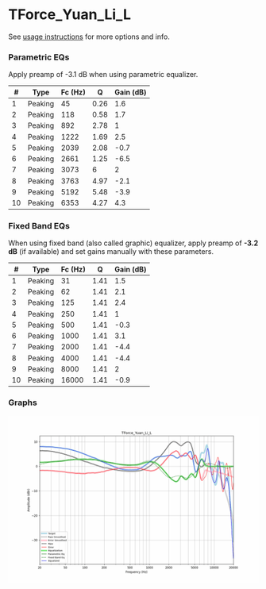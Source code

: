 # TForce_Yuan_Li_L
See [usage instructions](https://github.com/jaakkopasanen/AutoEq#usage) for more options and info.

### Parametric EQs
Apply preamp of -3.1 dB when using parametric equalizer.

|   # | Type    |   Fc (Hz) |    Q |   Gain (dB) |
|-----|---------|-----------|------|-------------|
|   1 | Peaking |        45 | 0.26 |         1.6 |
|   2 | Peaking |       118 | 0.58 |         1.7 |
|   3 | Peaking |       892 | 2.78 |         1   |
|   4 | Peaking |      1222 | 1.69 |         2.5 |
|   5 | Peaking |      2039 | 2.08 |        -0.7 |
|   6 | Peaking |      2661 | 1.25 |        -6.5 |
|   7 | Peaking |      3073 | 6    |         2   |
|   8 | Peaking |      3763 | 4.97 |        -2.1 |
|   9 | Peaking |      5192 | 5.48 |        -3.9 |
|  10 | Peaking |      6353 | 4.27 |         4.3 |

### Fixed Band EQs
When using fixed band (also called graphic) equalizer, apply preamp of **-3.2 dB** (if available) and set gains manually with these parameters.

|   # | Type    |   Fc (Hz) |    Q |   Gain (dB) |
|-----|---------|-----------|------|-------------|
|   1 | Peaking |        31 | 1.41 |         1.5 |
|   2 | Peaking |        62 | 1.41 |         2.1 |
|   3 | Peaking |       125 | 1.41 |         2.4 |
|   4 | Peaking |       250 | 1.41 |         1   |
|   5 | Peaking |       500 | 1.41 |        -0.3 |
|   6 | Peaking |      1000 | 1.41 |         3.1 |
|   7 | Peaking |      2000 | 1.41 |        -4.4 |
|   8 | Peaking |      4000 | 1.41 |        -4.4 |
|   9 | Peaking |      8000 | 1.41 |         2   |
|  10 | Peaking |     16000 | 1.41 |        -0.9 |

### Graphs
![](./TForce_Yuan_Li_L.png)
